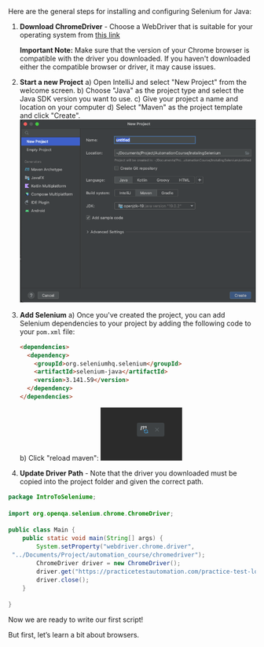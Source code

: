 Here are the general steps for installing and configuring Selenium for Java:
1) **Download ChromeDriver** -  Choose a WebDriver that is suitable for your operating system from [this link](https://sites.google.com/chromium.org/driver/) 

    **Important Note:** Make sure that the version of your Chrome browser is compatible with the driver you downloaded. If you haven't downloaded either the compatible browser or driver, it may cause issues.

2) **Start a new Project**
    a) Open IntelliJ and select "New Project" from the welcome screen.
    b) Choose "Java" as the project type and select the Java SDK version you want to use.
    c) Give your project a name and location on your computer
    d) Select "Maven" as the project template and click "Create".
![.guides/img/image8](./image8.png)
3) **Add Selenium**
    a) Once you've created the project, you can add Selenium dependencies to your project by adding the following code to your `pom.xml` file:
    ```html
    <dependencies>
      <dependency>
        <groupId>org.seleniumhq.selenium</groupId>
        <artifactId>selenium-java</artifactId>
        <version>3.141.59</version>
      </dependency>
    </dependencies>
    ```
    b) Click "reload maven":
    ![.guides/img/image2](./image2.png)

4) **Update Driver Path** - Note that the driver you downloaded must be copied into the project folder and given the correct path.
```java
package IntroToSeleniume;

import org.openqa.selenium.chrome.ChromeDriver;

public class Main {
    public static void main(String[] args) {
        System.setProperty("webdriver.chrome.driver",
 "../Documents/Project/automation_course/chromedriver");
        ChromeDriver driver = new ChromeDriver();
        driver.get("https://practicetestautomation.com/practice-test-login/");
        driver.close();
    }

}
```

Now we are ready to write our first script!

But first, let’s learn a bit about browsers.